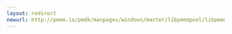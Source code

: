 ```yaml
---
layout: redirect
newurl: http://pmem.io/pmdk/manpages/windows/master/libpmempool/libpmempool.7.html
---
```

